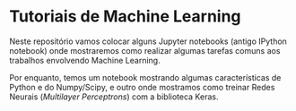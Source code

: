 # Tutoriais de Machine Learning

Neste repositório vamos colocar alguns Jupyter notebooks (antigo IPython
notebook) onde mostraremos como realizar algumas tarefas comuns aos trabalhos
envolvendo Machine Learning.

Por enquanto, temos um notebook mostrando algumas características de Python e do Numpy/Scipy, e outro onde mostramos como treinar Redes Neurais (*Multilayer Perceptrons*) com a biblioteca Keras.
